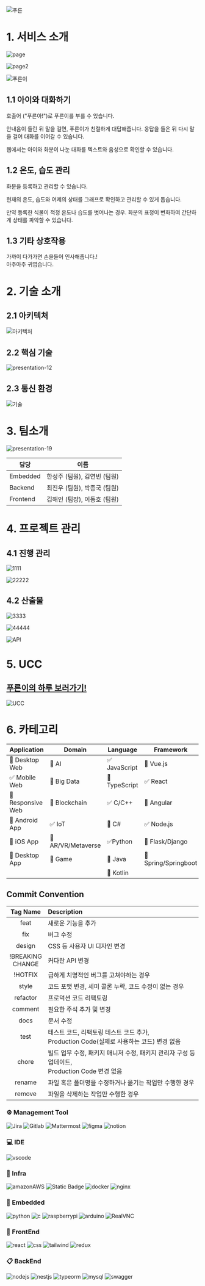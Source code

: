 ![푸른](https://github.com/RosaDamascena/Pureun/assets/95911613/6be7f9ef-f5d5-49c1-afc6-97594f23f227)

# 1. 서비스 소개

![page](https://github.com/RosaDamascena/Pureun/assets/95911613/f4f0a8b4-a70b-4ae7-8e81-8c1f874361e3)

![page2](https://github.com/RosaDamascena/Pureun/assets/95911613/b972c3bb-1a0d-432d-ae52-830a34cd3cc1)

![푸른이](https://github.com/RosaDamascena/Pureun/assets/95911613/e61a9384-0dd5-4ca1-981e-4fe728d8684d)

## 1.1 아이와 대화하기
호출어 ("푸른아!")로 푸른이를 부를 수 있습니다.<br>

안내음이 들린 뒤 말을 걸면, 푸른이가 친절하게 대답해줍니다. 응답을 들은 뒤 다시 말을 걸어 대화를 이어갈 수 있습니다.<br>

웹에서는 아이와 화분이 나눈 대화를 텍스트와 음성으로 확인할 수 있습니다.

## 1.2 온도, 습도 관리
화분을 등록하고 관리할 수 있습니다.<br>

현재의 온도, 습도와 어제의 상태를 그래프로 확인하고 관리할 수 있게 돕습니다.<br>

만약 등록한 식물이 적정 온도나 습도를 벗어나는 경우. 화분의 표정이 변화하여 간단하게 상태를 파악할 수 있습니다. 

## 1.3 기타 상호작용
가까이 다가가면 손을들어 인사해줍니다.!<br>
아주아주 귀엽습니다.

# 2. 기술 소개

## 2.1 아키텍처
![아키텍처](https://github.com/RosaDamascena/Pureun/assets/95911613/3b6d93d8-e79c-4d4b-b3a5-d88b9eba50d6)

## 2.2 핵심 기술
![presentation-12](https://github.com/RosaDamascena/Pureun/assets/95911613/fd942ef8-996a-4756-bdf3-f561e52ab5cb)

## 2.3 통신 환경

![기술](https://github.com/RosaDamascena/Pureun/assets/95911613/802bcba0-8e69-4aab-b6a0-3ad38a3cc661)

# 3. 팀소개

![presentation-19](https://github.com/RosaDamascena/Pureun/assets/95911613/9ca5988b-d2ec-41ec-9726-8018645ec770)

|담당|이름|
|---|---|
|Embedded|한성주 (팀원), 김연빈 (팀원)|
|Backend|최진우 (팀원), 박종국 (팀원)|
|Frontend|김해인 (팀장), 이동호 (팀원)|

# 4. 프로젝트 관리

## 4.1 진행 관리
![1111](https://github.com/RosaDamascena/Pureun/assets/95911613/602947f2-9f28-4566-9ae1-03fbf330a5eb)

![22222](https://github.com/RosaDamascena/Pureun/assets/95911613/64c40f4f-a1a1-4107-82fa-71036fb6134b)

## 4.2 산출물
![3333](https://github.com/RosaDamascena/Pureun/assets/95911613/279dc892-6b4e-482a-a0c4-557d841d4c4c)

![44444](https://github.com/RosaDamascena/Pureun/assets/95911613/99884b67-0ef9-41d4-968b-36824e1c5e72)

![API](https://github.com/RosaDamascena/Pureun/assets/95911613/1faa2b5b-bca2-4314-85cb-ed353377c783)


# 5. UCC
## [푸른이의 하루 보러가기!](https://youtu.be/fuwtwcdx7YY?si=M9KMLYXY5HIp1sCQ)

![UCC](https://github.com/RosaDamascena/Pureun/assets/95911613/5e15007d-d553-4105-ab99-c0b7be9c03ed)

# 6.  카테고리
| Application | Domain | Language | Framework |
| ---- | ---- | ---- | ---- |
| :black_square_button: Desktop Web | :black_square_button: AI | :white_check_mark: JavaScript | :black_square_button: Vue.js |
| :white_check_mark: Mobile Web | :black_square_button: Big Data | :black_square_button: TypeScript | :white_check_mark: React |
| :black_square_button: Responsive Web | :black_square_button: Blockchain | :white_check_mark: C/C++ | :black_square_button: Angular |
| :black_square_button: Android App | :white_check_mark: IoT | :black_square_button: C# | :white_check_mark: Node.js |
| :black_square_button: iOS App | :black_square_button: AR/VR/Metaverse | :white_check_mark: ​Python | :black_square_button: Flask/Django |
| :black_square_button: Desktop App | :black_square_button: Game | :black_square_button: Java | :black_square_button: Spring/Springboot |
| | | :black_square_button: Kotlin | |


## Commit Convention
|Tag Name|Description|
|:--:|:--|
|feat|새로운 기능을 추가|
|fix|버그 수정|
|design|CSS 등 사용자 UI 디자인 변경|
|!BREAKING<br/>CHANGE|커다란 API 변경|
|!HOTFIX|급하게 치명적인 버그를 고쳐야하는 경우|
|style|코드 포맷 변경, 세미 콜론 누락, 코드 수정이 없는 경우|
|refactor|프로덕션 코드 리팩토링|
|comment|필요한 주석 추가 및 변경|
|docs|문서 수정|
|test|테스트 코드, 리팩토링 테스트 코드 추가, <br/>Production Code(실제로 사용하는 코드) 변경 없음|
|chore|빌드 업무 수정, 패키지 매니저 수정, 패키지 관리자 구성 등 업데이트, <br/>Production Code 변경 없음|
|rename|파일 혹은 폴더명을 수정하거나 옮기는 작업만 수행한 경우|
|remove|파일을 삭제하는 작업만 수행한 경우|

 ### ⚙ Management Tool
<img alt="Jira" src ="https://img.shields.io/badge/jira-3776AB.svg?&style=for-the-badge&logo=jira&logoColor=white"/>

<img alt="Gitlab" src ="https://img.shields.io/badge/gitlab-3776AB.svg?&style=for-the-badge&logo=gitlab&logoColor=white&color=orange"/>

<img alt="Mattermost" src ="https://img.shields.io/badge/Mattermost-3776AB.svg?&style=for-the-badge&logo=Mattermost&logoColor=white"/>

<img alt="figma" src ="https://img.shields.io/badge/figma-3776AB.svg?&style=for-the-badge&logo=figma&logoColor=white&color=red"/>

<img alt="notion" src ="https://img.shields.io/badge/notion-3776AB.svg?&style=for-the-badge&logo=notion&logoColor=white&color=black"/>

### 💻 IDE

<img alt="vscode" src ="https://img.shields.io/badge/vscode-3776AB.svg?&style=for-the-badge&logo=visualstudiocode&logoColor=white&"/>

### 🔑 Infra
<img alt="amazonAWS" src ="https://img.shields.io/badge/amazon aws-3776AB.svg?&style=for-the-badge&logo=amazonAWS&logoColor=white&color=232F3E"/>

<img alt="Static Badge" src="https://img.shields.io/badge/jenkins-3776AB.svg?&style=for-the-badge&logo=jenkins&logoColor=white& color=D24939"/>

<img alt="docker" src ="https://img.shields.io/badge/docker-3776AB.svg?&style=for-the-badge&logo=docker&logoColor=white&color=2496ED"/>

<img alt="nginx" src ="https://img.shields.io/badge/nginx-3776AB.svg?&style=for-the-badge&logo=nginx&logoColor=white&color=009639"/>

### 🥽 Embedded

<img alt="python" src ="https://img.shields.io/badge/python-3776AB.svg?&style=for-the-badge&logo=python&logoColor=white&color=3776AB"/>

<img alt="c" src ="https://img.shields.io/badge/c-3776AB.svg?&style=for-the-badge&logo=c&logoColor=white&color=A8B9CC"/>

<img alt="raspberrypi" src ="https://img.shields.io/badge/RaspberryPi-3776AB.svg?&style=for-the-badge&logo=RaspberryPi&logoColor=white&color=A22846"/>

<img alt="arduino" src ="https://img.shields.io/badge/Arduino-3776AB.svg?&style=for-the-badge&logo=Arduino&logoColor=white&color=00878F"/>

<img alt="RealVNC" src ="https://img.shields.io/badge/RealVNC-3776AB.svg?&style=for-the-badge&logo=RealVNC&logoColor=white&color=blue"/>

### 📱 FrontEnd

<img alt="react" src ="https://img.shields.io/badge/react-3776AB.svg?&style=for-the-badge&logo=react&logoColor=black&color=61DAFB"/>

<img alt="css" src ="https://img.shields.io/badge/css-3776AB.svg?&style=for-the-badge&logo=css3&logoColor=white&color=1572B6"/>

<img alt="tailwind" src ="https://img.shields.io/badge/tailwind-3776AB.svg?&style=for-the-badge&logo=tailwind css&logoColor=white&color=06B6D4"/>

<img alt="redux" src ="https://img.shields.io/badge/redux-3776AB.svg?&style=for-the-badge&logo=redux&logoColor=white&color=764ABC"/>

### 📋 BackEnd

<img alt="nodejs" src ="https://img.shields.io/badge/nodejs-3776AB.svg?&style=for-the-badge&logo=Node.js&logoColor=white&color=339933"/>

<img alt="nestjs" src ="https://img.shields.io/badge/nestjs-3776AB.svg?&style=for-the-badge&logo=NestJS&logoColor=white&color=E0234E"/>

<img alt="typeorm" src ="https://img.shields.io/badge/typeorm-3776AB.svg?&style=for-the-badge&logo=typeorm&logoColor=white&color=262627"/>

<img alt="mysql" src ="https://img.shields.io/badge/mysql-3776AB.svg?&style=for-the-badge&logo=mysql&logoColor=white&color=4479A1"/>

<img alt="swagger" src ="https://img.shields.io/badge/swagger-3776AB.svg?&style=for-the-badge&logo=swagger&logoColor=black&color=85EA2D"/>
